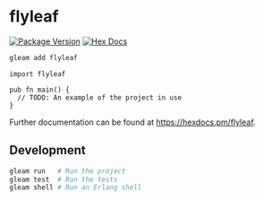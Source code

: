 # flyleaf

[![Package Version](https://img.shields.io/hexpm/v/flyleaf)](https://hex.pm/packages/flyleaf)
[![Hex Docs](https://img.shields.io/badge/hex-docs-ffaff3)](https://hexdocs.pm/flyleaf/)

```sh
gleam add flyleaf
```
```gleam
import flyleaf

pub fn main() {
  // TODO: An example of the project in use
}
```

Further documentation can be found at <https://hexdocs.pm/flyleaf>.

## Development

```sh
gleam run   # Run the project
gleam test  # Run the tests
gleam shell # Run an Erlang shell
```
